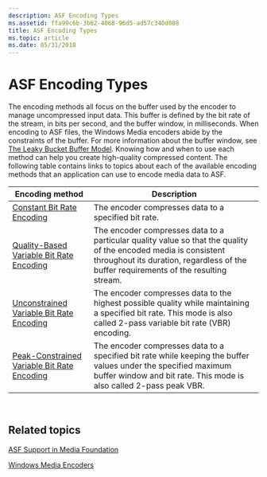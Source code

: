 ```yaml
---
description: ASF Encoding Types
ms.assetid: ffa99c6b-3b62-4068-96d5-ad57c340d088
title: ASF Encoding Types
ms.topic: article
ms.date: 05/31/2018
---
```


# ASF Encoding Types

The encoding methods all focus on the buffer used by the encoder to manage uncompressed input data. This buffer is defined by the bit rate of the stream, in bits per second, and the buffer window, in milliseconds. When encoding to ASF files, the Windows Media encoders abide by the constraints of the buffer. For more information about the buffer window, see [The Leaky Bucket Buffer Model](the-leaky-bucket-buffer-model.md). Knowing how and when to use each method can help you create high-quality compressed content. The following table contains links to topics about each of the available encoding methods that an application can use to encode media data to ASF.



| Encoding method                                                                                      | Description                                                                                                                                                                                              |
|------------------------------------------------------------------------------------------------------|----------------------------------------------------------------------------------------------------------------------------------------------------------------------------------------------------------|
| [Constant Bit Rate Encoding](constant-bit-rate-encoding.md)                                         | The encoder compresses data to a specified bit rate.                                                                                                                                                     |
| [Quality-Based Variable Bit Rate Encoding](quality-based-variable-bit-rate--vbr--encoding.md)       | The encoder compresses data to a particular quality value so that the quality of the encoded media is consistent throughout its duration, regardless of the buffer requirements of the resulting stream. |
| [Unconstrained Variable Bit Rate Encoding](unconstrained-variable-bit-rate--vbr--encoding.md)       | The encoder compresses data to the highest possible quality while maintaining a specified bit rate. This mode is also called 2-pass variable bit rate (VBR) encoding.                                    |
| [Peak-Constrained Variable Bit Rate Encoding](peak-constrained-variable-bit-rate--vbr--encoding.md) | The encoder compresses data to a specified bit rate while keeping the buffer values under the specified maximum buffer window and bit rate. This mode is also called 2-pass peak VBR.                    |



 

## Related topics

<dl> <dt>

[ASF Support in Media Foundation](asf-support-in-media-foundation.md)
</dt> <dt>

[Windows Media Encoders](windows-media-encoders.md)
</dt> </dl>

 

 



